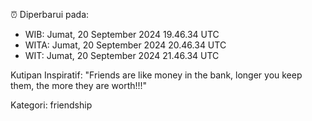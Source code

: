⏰ Diperbarui pada:
- WIB: Jumat, 20 September 2024 19.46.34 UTC
- WITA: Jumat, 20 September 2024 20.46.34 UTC
- WIT: Jumat, 20 September 2024 21.46.34 UTC

Kutipan Inspiratif:
"Friends are like money in the bank, longer you keep them, the more they are worth!!!"


Kategori: friendship

